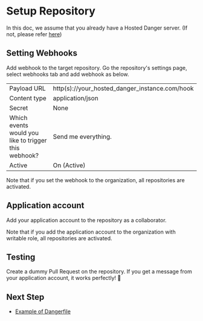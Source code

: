 # Setup Repository

In this doc, we assume that you already have a Hosted Danger server. (If not, please refer [here](/docs/launch_server.md))

## Setting Webhooks

Add webhook to the target repository.
Go the repository's settings page, select webhooks tab and add webhook as below.

|                                                      |                                                |
|------------------------------------------------------|------------------------------------------------|
| Payload URL                                          | http(s)://your_hosted_danger_instance.com/hook |
| Content type                                         | application/json                               |
| Secret                                               | None                                           |
| Which events would you like to trigger this webhook? | Send me everything.                            |
| Active                                               | On (Active)                                    |

Note that if you set the webhook to the organization, all repositories are activated.

## Application account

Add your application account to the repository as a collaborator.

Note that if you add the application account to the organization with writable role, all repositories are activated.

## Testing

Create a dummy Pull Request on the repository. If you get a message from your application account, it works perfectly! :tada:

## Next Step
- [Example of Dangerfile](/docs/example_of_dangerfile.md)
